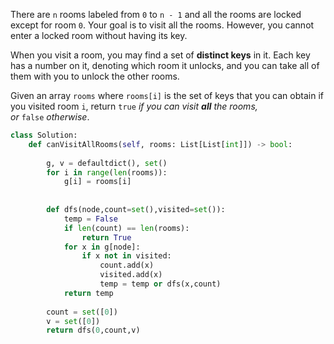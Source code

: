 There are `n` rooms labeled from `0` to `n - 1` and all the rooms are locked except for room `0`. Your goal is to visit all the rooms. However, you cannot enter a locked room without having its key.

When you visit a room, you may find a set of **distinct keys** in it. Each key has a number on it, denoting which room it unlocks, and you can take all of them with you to unlock the other rooms.

Given an array `rooms` where `rooms[i]` is the set of keys that you can obtain if you visited room `i`, return `true` _if you can visit **all** the rooms, or_ `false` _otherwise_.

```python
class Solution:
    def canVisitAllRooms(self, rooms: List[List[int]]) -> bool:
        
        g, v = defaultdict(), set()
        for i in range(len(rooms)):
            g[i] = rooms[i]
            
        
        def dfs(node,count=set(),visited=set()):
            temp = False
            if len(count) == len(rooms):
                return True
            for x in g[node]:
                if x not in visited:
                    count.add(x)
                    visited.add(x)
                    temp = temp or dfs(x,count)
            return temp
        
        count = set([0])
        v = set([0])
        return dfs(0,count,v)
```